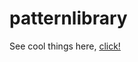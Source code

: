 # patternlibrary

See cool things here, [click!](https://willelder.github.io/patternlibrary/library/#introduction)
